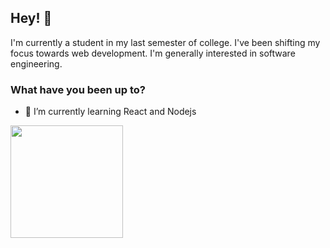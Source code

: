  ## Hey! 👋
 I'm currently a student in my last semester of college. I've been shifting my focus towards web development. I'm generally interested in software engineering.
 ### What have you been up to?
- 🌱 I’m currently learning React and Nodejs
<div>
  <a href="https://github.com/dndanli">
<!-- <img height="180em" src="https://github-readme-stats.vercel.app/api?username=dndanli&show_icons=true&theme=buefy&include_all_commits=true&count_private=true"/> -->
  <img height="180em" src="https://github-readme-stats.vercel.app/api/top-langs/?username=dndanli&layout=compact&langs_count=7&theme=buefy"/>
</div> 

